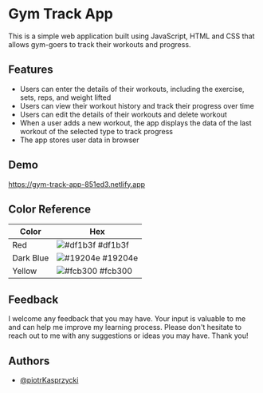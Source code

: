 
# Gym Track App


This is a simple web application built using JavaScript, HTML and CSS that allows gym-goers to track their workouts and progress.

## Features
- Users can enter the details of their workouts, including the exercise, sets, reps, and weight lifted
- Users can view their workout history and track their progress over time
- Users can edit the details of their workouts and delete workout
- When a user adds a new workout, the app displays the data of the last workout of the selected type to track progress
- The app stores user data in browser


## Demo

https://gym-track-app-851ed3.netlify.app
## Color Reference

| Color             | Hex                                                                |
| ----------------- | ------------------------------------------------------------------ |
| Red | ![#df1b3f](https://via.placeholder.com/10/df1b3f?text=+) #df1b3f |
| Dark Blue | ![#19204e](https://via.placeholder.com/10/19204e?text=+) #19204e |
| Yellow | ![#fcb300](https://via.placeholder.com/10/fcb300?text=+) #fcb300 |


## Feedback


I welcome any feedback that you may have. Your input is valuable to me and can help me improve my learning process. Please don't hesitate to reach out to me with any suggestions or ideas you may have. Thank you!

## Authors

- [@piotrKasprzycki](https://github.com/piotrKasprzycki)

